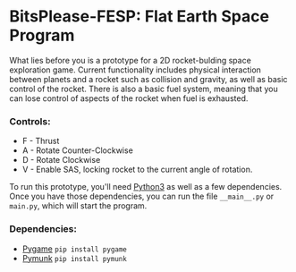 # BitsPlease-FESP: Flat Earth Space Program
What lies before you is a prototype for a 2D rocket-bulding space exploration game.
Current functionality includes physical interaction between planets and a rocket 
such as collision and gravity, as well as basic control of the rocket. There is also
a basic fuel system, meaning that you can lose control of aspects of the rocket
when fuel is exhausted.

### Controls:
 * F - Thrust
 * A - Rotate Counter-Clockwise
 * D - Rotate Clockwise
 * V - Enable SAS, locking rocket to the current angle of rotation.
 
To run this prototype, you'll need [Python3](https://www.python.org/downloads/ "Python Foundation Download Page") as well as a few dependencies. Once you have those dependencies, you can run the file `__main__.py` or `main.py`, which will start the program.

### Dependencies:
 * [Pygame](https://www.pygame.org/wiki/GettingStarted#Pygame%20Installation "Pygame Getting Started Page") `pip install pygame`
 * [Pymunk](http://www.pymunk.org/en/latest/installation.html "Pymunk Installation Instructions") `pip install pymunk`
